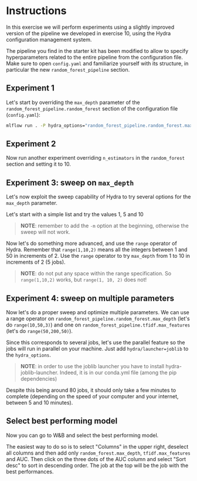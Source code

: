# Instructions
In this exercise we will perform experiments using a slightly improved version of the pipeline we 
developed in exercise 10, using the Hydra configuration management system.

The pipeline you find in the starter kit has been modified to allow to specify hyperparameters
related to the entire pipeline from the configuration file. Make sure to open ``config.yaml``
and familiarize yourself with its structure, in particular the new ``random_forest_pipeline``
section.

## Experiment 1
Let's start by overriding the ``max_depth`` parameter of the ``random_forest_pipeline.random_forest`` 
section of the configuration file (``config.yaml``):

```bash
mlflow run . -P hydra_options="random_forest_pipeline.random_forest.max_depth=5"
```

## Experiment 2
Now run another experiment overriding ``n_estimators`` in the ``random_forest`` section and setting 
it to 10.

## Experiment 3: sweep on ``max_depth``
Let's now exploit the sweep capability of Hydra to try several options for the ``max_depth``
parameter.

Let's start with a simple list and try the values 1, 5 and 10

> **NOTE**: remember to add the ``-m`` option at the beginning, otherwise the sweep will not
> work.

Now let's do something more advanced, and use the ``range`` operator of Hydra. Remember that
``range(1,10,2)`` means all the integers between 1 and 50 in increments of 2. Use the
``range`` operator to try ``max_depth`` from 1 to 10 in increments of 2 (5 jobs).

> **NOTE**: do not put any space within the range specification. So ``range(1,10,2)`` works, but
> ``range(1, 10, 2)`` does not!

## Experiment 4: sweep on multiple parameters
Now let's do a proper sweep and optimize multiple parameters. We can use a range operator on 
``random_forest_pipeline.random_forest.max_depth`` (let's do ``range(10,50,3)``) and one on 
``random_forest_pipeline.tfidf.max_features`` (let's do ``range(50,200,50)``).

Since this corresponds to several jobs, let's use the parallel feature so the jobs will run
in parallel on your machine. Just add ``hydra/launcher=joblib`` to the ``hydra_options``.

> **NOTE**: in order to use the joblib launcher you have to install hydra-joblib-launcher. Indeed, it is
> in our conda.yml file (among the pip dependencies)

Despite this being around 80 jobs, it should only take a few minutes to complete (depending on 
the speed of your computer and your internet, between 5 and 10 minutes).

## Select best performing model
Now you can go to W&B and select the best performing model.

The easiest way to do so is to select "Columns" in the upper right, deselect all columns and then
add only ``random_forest.max_depth``, ``tfidf.max_features`` and AUC. Then click on the three 
dots of the AUC column and select "Sort desc" to sort in descending order. The job at the top 
will be the job with the best performances.
